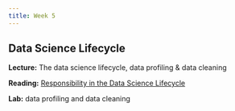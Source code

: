 ```yaml
---
title: Week 5
---
```


## Data Science Lifecycle

**Lecture:** The data science lifecycle, data profiling & data cleaning

<!-- * DS-UA 202: [lifecycle slides](../../../assets/8_Lifecycle_202_2023.pdf) -->
<!-- *  DS-GA 1017: [lifecycle slides](../../../assets/5_6_Lifecycle_1017.pdf) -->

**Reading:**  [Responsibility in the Data Science Lifecycle](../../../assets/lifecycle_reader_2024.pdf) 

**Lab:** data profiling and data cleaning

<!-- * DS-UA 202: [Colab Notebook - March 3rd](https://drive.google.com/file/d/1Jt5o2espI8WmjOe78ntvtiBAzdJCNBiM/view?usp=sharing) -->
<!-- * DS-GA 1017: [Colab Notebook](https://drive.google.com/file/d/1Jt5o2espI8WmjOe78ntvtiBAzdJCNBiM/view?usp=sharing) -->
